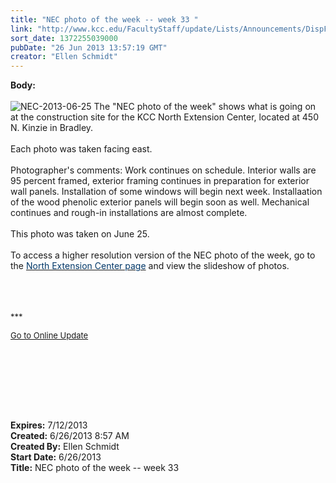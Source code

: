 ```yaml
---
title: "NEC photo of the week -- week 33 "
link: "http://www.kcc.edu/FacultyStaff/update/Lists/Announcements/DispForm.aspx?ID=1151"
sort_date: 1372255039000
pubDate: "26 Jun 2013 13:57:19 GMT"
creator: "Ellen Schmidt"
---
```


<div><b>Body:</b> <div class="ExternalClass4533D9068C444A64BDD4D8EE669F0B20"><div><br /><img alt="NEC-2013-06-25" src="/SiteCollectionImages/NEC-2013-06-25.JPG" /> The &quot;NEC photo of the week&quot; shows what is going on at the construction site for the KCC North Extension Center, located at 450 N. Kinzie in Bradley. </div>
<div> </div>
<div>Each photo was taken facing east.</div>
<div> </div>
<div>Photographer's comments: Work continues on schedule. Interior walls are 95 percent framed, exterior framing continues in preparation for exterior wall panels. Installation of some windows will begin next week. Installaation of the wood phenolic exterior panels will begin soon as well. Mechanical continues and rough-in installations are almost complete. </div>
<div><br />This photo was taken on June 25.</div>
<div> </div>
<div>To access a higher resolution version of the NEC photo of the week, go to the <a href="/Community/Collegeinfo/collegelocations/Pages/nec.aspx"><font color="#003768">North Extension Center page</font></a> and view the slideshow of photos.</div>
<div> </div>
<div> </div>
<div> </div>
<div>
<p><font size="2">***</font></p></div>
<p><font size="2"><a href="/FacultyStaff/update/Pages/dailyupdate.aspx">Go to Online Update</a></font></p>
<p> </p>
<p> </p>
<div><br /> <br /><br /></div></div></div>
<div><b>Expires:</b> 7/12/2013</div>
<div><b>Created:</b> 6/26/2013 8:57 AM</div>
<div><b>Created By:</b> Ellen Schmidt</div>
<div><b>Start Date:</b> 6/26/2013</div>
<div><b>Title:</b> NEC photo of the week -- week 33 </div>
